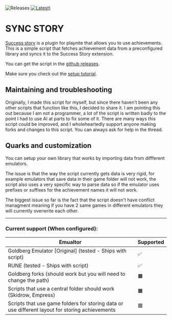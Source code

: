 ![Releases](https://img.shields.io/badge/DOWNLOAD-green?logo=Python&logoColor=white&link=https%3A%2F%2Fgithub.com%2FVerssgn%2FSync-Story%2Freleases%2Ftag%2F1.0)
[![Latest)](https://img.shields.io/github/v/release/Verssgn/Sync-Story?cacheSeconds=5000&logo=github)](https://github.com/Verssgn/Sync-Story/releases/latest)

# SYNC STORY
[Success story](https://github.com/Lacro59/playnite-successstory-plugin) is a plugin for playnite that allows you to use achievements.
This is a simple script that fetches achievement data from a preconfigured library and syncs it to the Success Story extension.

You can get the script in the [github releases](https://github.com/Verssgn/Sync-Story/releases).

Make sure you check out the [setup tutorial](https://github.com/Verssgn/Sync-Story/wiki/Setup).

## Maintaining and troubleshooting
Originally, I made this script for myself, but since there haven’t been any other scripts that function like this, I decided to share it. I am pointing this out because I am not a programmer, a lot of the script is written badly to the point I had to use AI at parts to fix some of it. There are many ways this script could be improved, and I wholeheartedly support anyone making forks and changes to this script. You can always ask for help in the thread. 

## Quarks and customization
You can setup your own library that works by importing data from diffferent emulators.

The issue is that the way the script currently gets data is very rigid, for example emulators that save data in their game folder will not work, the script also uses a very specific way to parse data so if the emulator uses prefixes or suffixes for the achievement names it will not work. 

The biggest issue so far is the fact that the script doesn't have conflict managment meaning if you have 2 same games in different emulators they will currently overwrite each other.

---
### Current support (When configured):
| Emualtor  | Supported |
| ------------- | ------------- |
| Goldberg Emulator [Original] (tested - Ships with script)  | ✅  |
| RUNE (tested - Ships with script)  | ✅  |
| Goldberg forks (should work but you will need to change the path)  | 🟧  |
| Scripts that use a central folder should work (Skidrow, Empress)  | 🟧  |
| Scripts that use game folders for storing data or use different layout for storing achievements | 🟥  |


